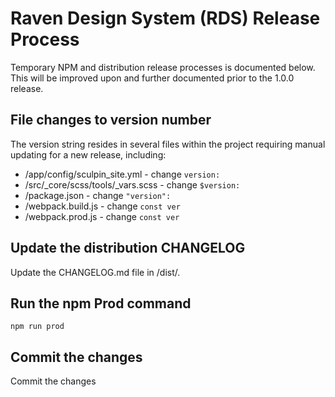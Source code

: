 # Raven Design System (RDS) Release Process

Temporary NPM and distribution release processes is documented below. This will be improved upon and further documented prior to the 1.0.0 release.

## File changes to version number 

The version string resides in several files within the project requiring manual updating for a new release, including:

- /app/config/sculpin_site.yml - change `version:`
- /src/_core/scss/tools/_vars.scss - change `$version:`
- /package.json - change `"version":`
- /webpack.build.js - change `const ver`
- /webpack.prod.js - change `const ver`

## Update the distribution CHANGELOG

Update the CHANGELOG.md file in /dist/. 

## Run the npm Prod command

`npm run prod`


## Commit the changes

Commit the changes
